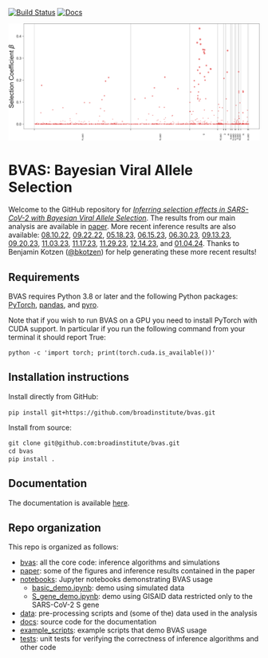 [![Build Status](https://github.com/broadinstitute/bvas/workflows/CI/badge.svg)](https://github.com/broadinstitute/bvas/actions)
[![Docs](https://img.shields.io/badge/api-docs-blue)](https://broadinstitute.github.io/bvas/)


![](./manhattan.png)


# BVAS: Bayesian Viral Allele Selection 

Welcome to the GitHub repository for [*Inferring selection effects in SARS-CoV-2 with Bayesian Viral Allele Selection*](https://journals.plos.org/plosgenetics/article?id=10.1371/journal.pgen.1010540). The results from our main analysis are available in [paper](paper/). More recent inference results are also available: [08.10.22](paper/08.10.22/),
[09.22.22](paper/09.22.22/), [05.18.23](paper/05.18.23/), [06.15.23](paper/06.15.23/), [06.30.23](paper/06.30.23/), [09.13.23](paper/09.13.23), [09.20.23](paper/09.20.23), [11.03.23](paper/11.03.23), [11.17.23](paper/11.17.23), [11.29.23](paper/11.29.23), [12.14.23](paper/12.14.23), and [01.04.24](paper/01.04.24).
Thanks to Benjamin Kotzen ([@bkotzen](https://www.github.com/bkotzen)) for help generating these more recent results!


## Requirements

BVAS requires Python 3.8 or later and the following Python packages: [PyTorch](https://pytorch.org/), [pandas](https://pandas.pydata.org/), and [pyro](https://github.com/pyro-ppl/pyro).

Note that if you wish to run BVAS on a GPU you need to install PyTorch with CUDA support.
In particular if you run the following command from your terminal it should report True:
```
python -c 'import torch; print(torch.cuda.is_available())'
```


## Installation instructions

Install directly from GitHub:

```pip install git+https://github.com/broadinstitute/bvas.git```

Install from source:
```
git clone git@github.com:broadinstitute/bvas.git
cd bvas 
pip install .
```


## Documentation

The documentation is available [here](https://broadinstitute.github.io/bvas/).


## Repo organization 

This repo is organized as follows:
 - [bvas](bvas/): all the core code: inference algorithms and simulations
 - [paper](paper/): some of the figures and inference results contained in the paper 
 - [notebooks](notebooks/): Jupyter notebooks demonstrating BVAS usage
   - [basic_demo.ipynb](notebooks/basic_demo.ipynb): demo using simulated data 
   - [S_gene_demo.ipynb](notebooks/S_gene_demo.ipynb): demo using GISAID data restricted only to the SARS-CoV-2 S gene
 - [data](data/): pre-processing scripts and (some of the) data used in the analysis
 - [docs](docs/): source code for the documentation 
 - [example_scripts](example_scripts/): example scripts that demo BVAS usage 
 - [tests](tests/): unit tests for verifying the correctness of inference algorithms and other code
